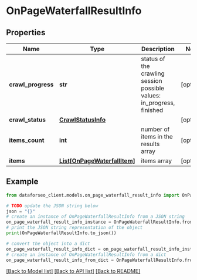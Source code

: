 # OnPageWaterfallResultInfo


## Properties

Name | Type | Description | Notes
------------ | ------------- | ------------- | -------------
**crawl_progress** | **str** | status of the crawling session possible values: in_progress, finished | [optional] 
**crawl_status** | [**CrawlStatusInfo**](CrawlStatusInfo.md) |  | [optional] 
**items_count** | **int** | number of items in the results array | [optional] 
**items** | [**List[OnPageWaterfallItem]**](OnPageWaterfallItem.md) | items array | [optional] 

## Example

```python
from dataforseo_client.models.on_page_waterfall_result_info import OnPageWaterfallResultInfo

# TODO update the JSON string below
json = "{}"
# create an instance of OnPageWaterfallResultInfo from a JSON string
on_page_waterfall_result_info_instance = OnPageWaterfallResultInfo.from_json(json)
# print the JSON string representation of the object
print(OnPageWaterfallResultInfo.to_json())

# convert the object into a dict
on_page_waterfall_result_info_dict = on_page_waterfall_result_info_instance.to_dict()
# create an instance of OnPageWaterfallResultInfo from a dict
on_page_waterfall_result_info_from_dict = OnPageWaterfallResultInfo.from_dict(on_page_waterfall_result_info_dict)
```
[[Back to Model list]](../README.md#documentation-for-models) [[Back to API list]](../README.md#documentation-for-api-endpoints) [[Back to README]](../README.md)


